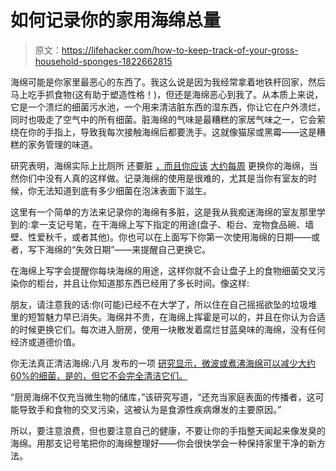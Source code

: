# 如何记录你的家用海绵总量

> 原文：<https://lifehacker.com/how-to-keep-track-of-your-gross-household-sponges-1822662815>

海绵可能是你家里最恶心的东西了。我这么说是因为我经常拿着地铁杆回家，然后马上吃手抓食物(这有助于塑造性格！)，但还是海绵恶心到我了。从本质上来说，它是一个溃烂的细菌污水池，一个用来清洁脏东西的湿东西，你让它在户外溃烂，同时也吸走了空气中的所有细菌。脏海绵的气味是最糟糕的家居气味之一，它会萦绕在你的手指上，导致我每次接触海绵后都要洗手。这就像猫尿或黑霉——这是糟糕的家务管理的味道。



研究表明，海绵实际上比厕所 还要脏 [，而且你应该](http://www.businessinsider.com/how-often-to-replace-kitchen-sponges-2017-8) [大约每周](https://www.today.com/home/how-often-replace-kitchen-sponge-according-study-t114593) 更换你的海绵，当然你们中没有人真的这样做。记录海绵的使用是很难的，尤其是当你有室友的时候，你无法知道到底有多少细菌在泡沫表面下滋生。

这里有一个简单的方法来记录你的海绵有多脏，这是我从我痴迷海绵的室友那里学到的:拿一支记号笔，在干海绵上写下指定的用途(盘子、柜台、宠物食品碗、墙壁、性爱秋千，或者其他)。你也可以在上面写下你第一次使用海绵的日期——或者，写下海绵的“失效日期”——来提醒自己更换它。

在海绵上写字会提醒你每块海绵的用途，这样你就不会让盘子上的食物细菌交叉污染你的柜台，并且让你知道那东西已经用了多长时间。像这样:

朋友，请注意我的话:你(可能)已经不在大学了，所以住在自己摇摇欲坠的垃圾堆里的短暂魅力早已消失。海绵并不贵，在海绵上挥霍是可以的，并且在你认为合适的时候更换它们。每次进入厨房，使用一块散发着腐烂甘蓝臭味的海绵，没有任何经济或道德价值。

你无法真正清洁海绵:八月 发布的一项 [研究显示，微波或煮沸海绵可以减少大约 60%的细菌，是的，但它不会完全清洁它们。](https://www.nature.com/articles/s41598-017-06055-9#Sec6)

“厨房海绵不仅充当微生物的储库，”该研究写道，“还充当家庭表面的传播者，这可能导致手和食物的交叉污染，这被认为是食源性疾病爆发的主要原因。”

所以，要注意浪费，但也要注意自己的健康，不要让你的手指整天闻起来像发臭的海绵。用那支记号笔把你的海绵整理好——你会很快学会一种保持家里干净的新方法。